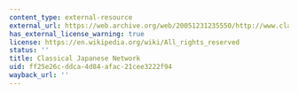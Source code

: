 ```yaml
---
content_type: external-resource
external_url: https://web.archive.org/web/20051231235550/http://www.classical-japanese.net/
has_external_license_warning: true
license: https://en.wikipedia.org/wiki/All_rights_reserved
status: ''
title: Classical Japanese Network
uid: ff25e26c-ddca-4d84-afac-21cee3222f94
wayback_url: ''
---
```

